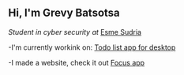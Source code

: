 ## Hi, I'm Grevy Batsotsa

*Student in cyber security at*  [Esme Sudria](https://www.esme.fr)

-I'm currently workink on: [Todo list app for desktop](https://github.com/batgr/todo_list)

-I made a website, check it out [Focus app](https://github.com/batgr/focusApp-website)
<!--
**batgr/batgr** is a ✨ _special_ ✨ repository because its `README.md` (this file) appears on your GitHub profile.

Here are some ideas to get you started:

- 🔭 I’m currently working on ...
- 🌱 I’m currently learning ...
- 👯 I’m looking to collaborate on ...
- 🤔 I’m looking for help with ...
- 💬 Ask me about ...
- 📫 How to reach me: ...
- 😄 Pronouns: ...
- ⚡ Fun fact: ...
-->

